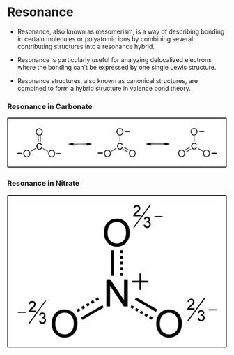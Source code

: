 # Resonance

- Resonance, also known as mesomerism, is a way of describing bonding in certain molecules or polyatomic ions by combining several contributing structures into a resonance hybrid.

- Resonance is particularly useful for analyzing delocalized electrons where the bonding can't be expressed by one single Lewis structure.

- Resonance structures, also known as canonical structures, are combined to form a hybrid structure in valence bond theory.

### Resonance in Carbonate

![](Chemistry/assets/Resonance%20of%20carbonate.svg)

### Resonance in Nitrate

![](Chemistry/assets/Resonance%20of%20Nitrate.svg)

